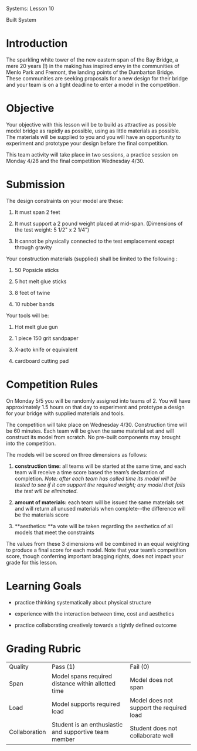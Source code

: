 Systems: Lesson 10

Built System

# Introduction

The sparkling white tower of the new eastern span of the Bay Bridge, a mere 20 years (!) in the making has inspired envy in the communities of Menlo Park and Fremont, the landing points of the Dumbarton Bridge. These communities are seeking proposals for a new design for their bridge and your team is on a tight deadline to enter a model in the competition. 

# Objective

Your objective with this lesson will be to build as attractive as possible model bridge as rapidly as possible, using as little materials as possible.  The materials will be supplied to you and you will have an opportunity to experiment and prototype your design before the final competition.   

This team activity will take place in two sessions, a practice session on Monday 4/28 and the final competition Wednesday 4/30.

# Submission

The design constraints on your model are these:

1. It must span 2 feet

2. It must support a 2 pound weight placed at mid-span. (Dimensions of the test weight: 5 1/2" x 2 1/4”)

3. It cannot be physically connected to the test emplacement except through gravity 

Your construction materials (supplied) shall be limited to the following :

1. 50 Popsicle sticks

2. 5 hot melt glue sticks

3. 8 feet of twine

4. 10 rubber bands

Your tools will be:

1. Hot melt glue gun

2. 1 piece 150 grit sandpaper

3. X-acto knife or equivalent

4. cardboard cutting pad

# Competition Rules

On Monday 5/5 you will be randomly assigned into teams of 2.  You will have approximately 1.5 hours on that day to experiment and prototype a design for your bridge with supplied materials and tools.

The competition will take place on Wednesday 4/30. Construction time will be 60 minutes.  Each team will be given the same material set and will construct its model from scratch.  No pre-built components may brought into the competition.  

The models will be scored on three dimensions as follows:

1. **construction time:** all teams will be started at the same time, and each team will receive a time score based the team’s declaration of completion. *Note: after each team has called time its model will be tested to see if it can support the required weight; any model that fails the test will be eliminated.*

2. **amount of materials:** each team will be issued the same materials set and will return all unused materials when complete--the difference will be the materials score

3. **aesthetics: **a vote will be taken regarding the aesthetics of all models that meet the constraints

The values from these 3 dimensions will be combined in an equal weighting to produce a final score for each model.  Note that your team’s competition score, though conferring important bragging rights, does not impact your grade for this lesson.

# Learning Goals

* practice thinking systematically about physical structure

* experience with the interaction between time, cost and aesthetics

* practice collaborating creatively towards a tightly defined outcome

# Grading Rubric 

<table>
  <tr>
    <td>Quality</td>
    <td>Pass (1)</td>
    <td>Fail (0)</td>
  </tr>
  <tr>
    <td>Span</td>
    <td>Model spans required distance within allotted time</td>
    <td>Model does not span</td>
  </tr>
  <tr>
    <td>Load</td>
    <td>Model supports required load</td>
    <td>Model does not support the required load</td>
  </tr>
  <tr>
    <td>Collaboration</td>
    <td>Student is an enthusiastic and supportive team member</td>
    <td>Student does not collaborate well</td>
  </tr>
</table>


